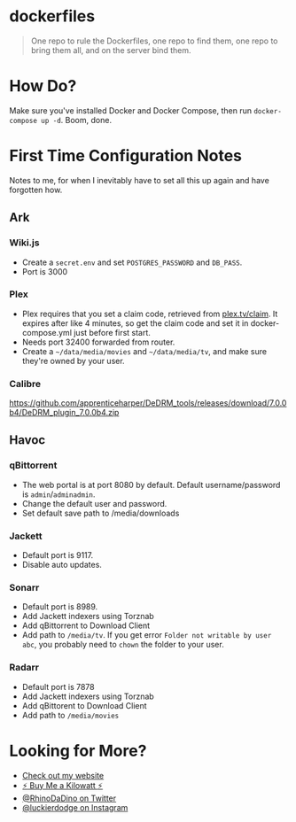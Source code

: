 # dockerfiles

> One repo to rule the Dockerfiles, one repo to find them, one repo to bring them all, and on the server bind them.

# How Do?

Make sure you've installed Docker and Docker Compose, then run `docker-compose up -d`. Boom, done.

# First Time Configuration Notes

Notes to me, for when I inevitably have to set all this up again and have forgotten how.

## Ark

### Wiki.js

* Create a `secret.env` and set `POSTGRES_PASSWORD` and `DB_PASS`.
* Port is 3000

### Plex

* Plex requires that you set a claim code, retrieved from [plex.tv/claim](https://www.plex.tv/claim). It expires after like 4 minutes, so get the claim code and set it in docker-compose.yml just before first start.
* Needs port 32400 forwarded from router.
* Create a `~/data/media/movies` and `~/data/media/tv`, and make sure they're owned by your user.

### Calibre

https://github.com/apprenticeharper/DeDRM_tools/releases/download/7.0.0b4/DeDRM_plugin_7.0.0b4.zip

## Havoc

### qBittorrent

* The web portal is at port 8080 by default. Default username/password is `admin`/`adminadmin`.
* Change the default user and password.
* Set default save path to /media/downloads

### Jackett

* Default port is 9117.
* Disable auto updates.

### Sonarr

* Default port is 8989.
* Add Jackett indexers using Torznab
* Add qBittorrent to Download Client
* Add path to `/media/tv`. If you get error `Folder not writable by user abc`, you probably need to `chown` the folder to your user.

### Radarr

* Default port is 7878
* Add Jackett indexers using Torznab
* Add qBittorent to Download Client
* Add path to `/media/movies`

# Looking for More?

* [Check out my website](https://ryandlewis.dev)
* [:zap: Buy Me a Kilowatt :zap:](https://www.buymeacoffee.com/aVc18KuLq)
* [@RhinoDaDino on Twitter](https://twitter.com/RhinoDaDino)
* [@luckierdodge on Instagram](https://www.instagram.com/luckierdodge/)

